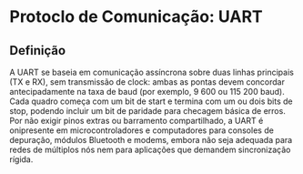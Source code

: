 # Protoclo de Comunicação: UART
## Definição
A UART se baseia em comunicação assíncrona sobre duas linhas principais (TX e RX), sem transmissão de clock: ambas as pontas devem concordar antecipadamente na taxa de baud (por exemplo, 9 600 ou 115 200 baud). Cada quadro começa com um bit de start e termina com um ou dois bits de stop, podendo incluir um bit de paridade para checagem básica de erros. Por não exigir pinos extras ou barramento compartilhado, a UART é onipresente em microcontroladores e computadores para consoles de depuração, módulos Bluetooth e modems, embora não seja adequada para redes de múltiplos nós nem para aplicações que demandem sincronização rígida.
